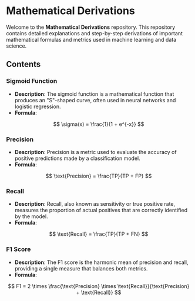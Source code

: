 # Mathematical Derivations

Welcome to the **Mathematical Derivations** repository. This repository contains detailed explanations and step-by-step derivations of important mathematical formulas and metrics used in machine learning and data science.

## Contents

### Sigmoid Function
- **Description**: The sigmoid function is a mathematical function that produces an "S"-shaped curve, often used in neural networks and logistic regression.
- **Formula**:

$$
\sigma(x) = \frac{1}{1 + e^{-x}}
$$

### Precision
- **Description**: Precision is a metric used to evaluate the accuracy of positive predictions made by a classification model.
- **Formula**:

$$
\text{Precision} = \frac{TP}{TP + FP}
$$

### Recall
- **Description**: Recall, also known as sensitivity or true positive rate, measures the proportion of actual positives that are correctly identified by the model.
- **Formula**:

$$
\text{Recall} = \frac{TP}{TP + FN}
$$

### F1 Score
- **Description**: The F1 score is the harmonic mean of precision and recall, providing a single measure that balances both metrics.
- **Formula**:

$$
F1 = 2 \times \frac{\text{Precision} \times \text{Recall}}{\text{Precision} + \text{Recall}}
$$

   



